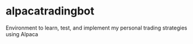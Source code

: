 # alpacatradingbot
Environment to learn, test, and implement my personal trading strategies using Alpaca
